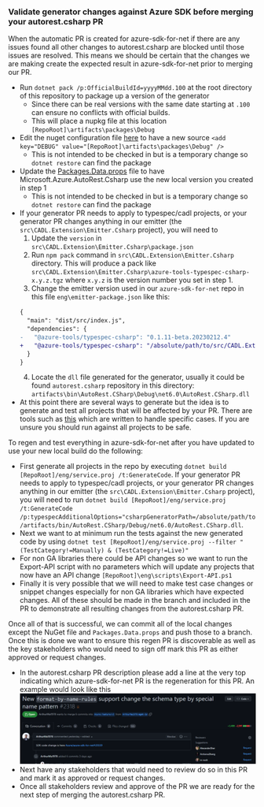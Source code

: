 ### Validate generator changes against Azure SDK before merging your autorest.csharp PR

When the automatic PR is created for azure-sdk-for-net if there are any issues found all other changes to autorest.csharp are blocked until those issues are resolved.  This means we should be certain that the changes we are making create the expected result in azure-sdk-for-net prior to merging our PR. 

- Run `dotnet pack /p:OfficialBuildId=yyyyMMdd.100` at the root directory of this repository to package up a version of the generator
  - Since there can be real versions with the same date starting at `.100` can ensure no conflicts with official builds.
  - This will place a nupkg file at this location `[RepoRoot]\artifacts\packages\Debug`
- Edit the nuget configuration file [here](https://github.com/Azure/azure-sdk-for-net/blob/main/NuGet.Config) to have a new source `<add key="DEBUG" value="[RepoRoot]\artifacts\packages\Debug" />`
  - This is not intended to be checked in but is a temporary change so `dotnet restore` can find the package
- Update the [Packages.Data.props](https://github.com/Azure/azure-sdk-for-net/blob/main/eng/Packages.Data.props#L156) file to have Microsoft.Azure.AutoRest.Csharp use the new local version you created in step 1
  - This is not intended to be checked in but is a temporary change so `dotnet restore` can find the package
- If your generator PR needs to apply to typespec/cadl projects, or your generator PR changes anything in our emitter (the `src\CADL.Extension\Emitter.Csharp` project), you will need to
  1. Update the `version` in `src\CADL.Extension\Emitter.Csharp\package.json`
  2. Run `npm pack` command in `src\CADL.Extension\Emitter.Csharp` directory. This will produce a pack like `src\CADL.Extension\Emitter.Csharp\azure-tools-typespec-csharp-x.y.z.tgz` where `x.y.z` is the version number you set in step 1.
  3. Change the emitter version used in our `azure-sdk-for-net` repo in this file `eng\emitter-package.json` like this:
  ```diff
  {
    "main": "dist/src/index.js",
    "dependencies": {
  -   "@azure-tools/typespec-csharp": "0.1.11-beta.20230212.4"
  +   "@azure-tools/typespec-csharp": "/absolute/path/to/src/CADL.Extension/Emitter.Csharp/azure-tools-typespec-csharp-x.y.z.tgz"
    }
  }
  ```
  4. Locate the `dll` file generated for the generator, usually it could be found `autorest.csharp` repository in this directory: `artifacts\bin\AutoRest.CSharp\Debug\net6.0\AutoRest.CSharp.dll`
- At this point there are several ways to generate but the idea is to generate and test all projects that will be affected by your PR.  There are tools such as [this](https://github.com/ArcturusZhang/Regen) which are written to handle specific cases.  If you are unsure you should run against all projects to be safe.

To regen and test everything in azure-sdk-for-net after you have updated to use your new local build do the following:

- First generate all projects in the repo by executing `dotnet build [RepoRoot]/eng/service.proj /t:GenerateCode`. If your generator PR needs to apply to typespec/cadl projects, or your generator PR changes anything in our emitter (the `src\CADL.Extension\Emitter.Csharp` project), you will need to run `dotnet build [RepoRoot]/eng/service.proj /t:GenerateCode  /p:typespecAdditionalOptions="csharpGeneratorPath=/absolute/path/to/artifacts/bin/AutoRest.CSharp/Debug/net6.0/AutoRest.CSharp.dll`.
- Next we want to at minimum run the tests against the new generated code by using `dotnet test [RepoRoot]/eng/service.proj --filter "(TestCategory!=Manually) & (TestCategory!=Live)"`
- For non GA libraries there could be API changes so we want to run the Export-API script with no parameters which will update any projects that now have an API change `[RepoRoot]\eng\scripts\Export-API.ps1`
- Finally it is very possible that we will need to make test case changes or snippet changes especially for non GA libraries which have expected changes.  All of these should be made in the branch and included in the PR to demonstrate all resulting changes from the autorest.csharp PR.

Once all of that is successful, we can commit all of the local changes except the NuGet file and `Packages.Data.props` and push those to a branch.  Once this is done we want to ensure this regen PR is discoverable as well as the key stakeholders who would need to sign off mark this PR as either approved or request changes.

- In the autorest.csharp PR description please add a line at the very top indicating which azure-sdk-for-net PR is the regeneration for this PR.  An example would look like this
![PR example image](./docs/images/regenPRLink.png)
- Next have any stakeholders that would need to review do so in this PR and mark it as approved or request changes.
- Once all stakeholders review and approve of the PR we are ready for the next step of merging the autorest.csharp PR.